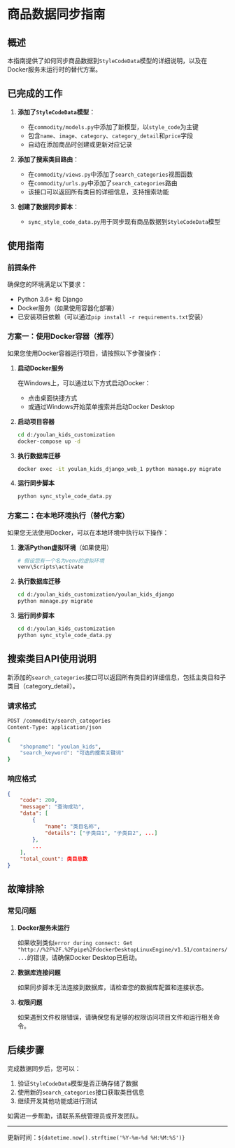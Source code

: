 # 商品数据同步指南

## 概述

本指南提供了如何同步商品数据到`StyleCodeData`模型的详细说明，以及在Docker服务未运行时的替代方案。

## 已完成的工作

1. **添加了`StyleCodeData`模型**：
   - 在`commodity/models.py`中添加了新模型，以`style_code`为主键
   - 包含`name`、`image`、`category`、`category_detail`和`price`字段
   - 自动在添加商品时创建或更新对应记录

2. **添加了搜索类目路由**：
   - 在`commodity/views.py`中添加了`search_categories`视图函数
   - 在`commodity/urls.py`中添加了`search_categories`路由
   - 该接口可以返回所有类目的详细信息，支持搜索功能

3. **创建了数据同步脚本**：
   - `sync_style_code_data.py`用于同步现有商品数据到`StyleCodeData`模型

## 使用指南

### 前提条件

确保您的环境满足以下要求：

- Python 3.6+ 和 Django
- Docker服务（如果使用容器化部署）
- 已安装项目依赖（可以通过`pip install -r requirements.txt`安装）

### 方案一：使用Docker容器（推荐）

如果您使用Docker容器运行项目，请按照以下步骤操作：

1. **启动Docker服务**
   
   在Windows上，可以通过以下方式启动Docker：
   - 点击桌面快捷方式
   - 或通过Windows开始菜单搜索并启动Docker Desktop

2. **启动项目容器**
   
   ```bash
   cd d:/youlan_kids_customization
   docker-compose up -d
   ```

3. **执行数据库迁移**
   
   ```bash
   docker exec -it youlan_kids_django_web_1 python manage.py migrate
   ```

4. **运行同步脚本**
   
   ```bash
   python sync_style_code_data.py
   ```

### 方案二：在本地环境执行（替代方案）

如果您无法使用Docker，可以在本地环境中执行以下操作：

1. **激活Python虚拟环境**（如果使用）
   
   ```bash
   # 假设您有一个名为venv的虚拟环境
   venv\Scripts\activate
   ```

2. **执行数据库迁移**
   
   ```bash
   cd d:/youlan_kids_customization/youlan_kids_django
   python manage.py migrate
   ```

3. **运行同步脚本**
   
   ```bash
   cd d:/youlan_kids_customization
   python sync_style_code_data.py
   ```

## 搜索类目API使用说明

新添加的`search_categories`接口可以返回所有类目的详细信息，包括主类目和子类目（category_detail）。

### 请求格式

```bash
POST /commodity/search_categories
Content-Type: application/json

{
    "shopname": "youlan_kids",
    "search_keyword": "可选的搜索关键词"
}
```

### 响应格式

```json
{
    "code": 200,
    "message": "查询成功",
    "data": [
        {
            "name": "类目名称",
            "details": ["子类目1", "子类目2", ...]
        },
        ...
    ],
    "total_count": 类目总数
}
```

## 故障排除

### 常见问题

1. **Docker服务未运行**
   
   如果收到类似`error during connect: Get "http://%2F%2F.%2Fpipe%2FdockerDesktopLinuxEngine/v1.51/containers/...`的错误，请确保Docker Desktop已启动。

2. **数据库连接问题**
   
   如果同步脚本无法连接到数据库，请检查您的数据库配置和连接状态。

3. **权限问题**
   
   如果遇到文件权限错误，请确保您有足够的权限访问项目文件和运行相关命令。

## 后续步骤

完成数据同步后，您可以：

1. 验证`StyleCodeData`模型是否正确存储了数据
2. 使用新的`search_categories`接口获取类目信息
3. 继续开发其他功能或进行测试

如需进一步帮助，请联系系统管理员或开发团队。

---
更新时间：`${datetime.now().strftime('%Y-%m-%d %H:%M:%S')}`